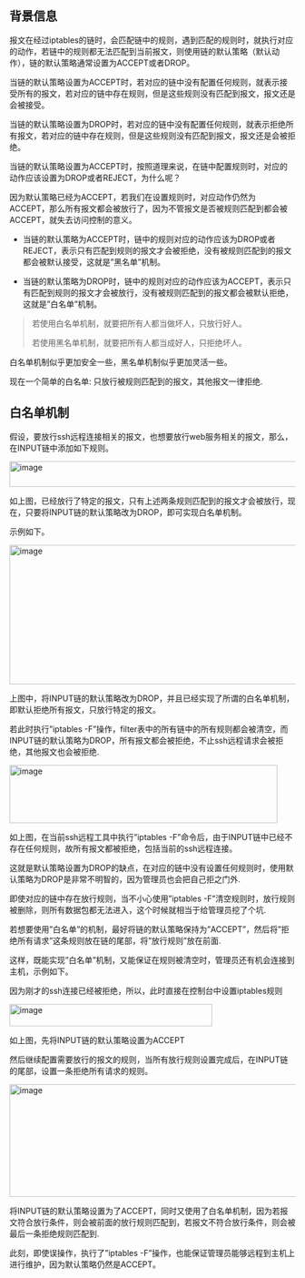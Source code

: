 ## 背景信息

报文在经过iptables的链时，会匹配链中的规则，遇到匹配的规则时，就执行对应的动作，若链中的规则都无法匹配到当前报文，则使用链的默认策略（默认动作），链的默认策略通常设置为ACCEPT或者DROP。

当链的默认策略设置为ACCEPT时，若对应的链中没有配置任何规则，就表示接受所有的报文，若对应的链中存在规则，但是这些规则没有匹配到报文，报文还是会被接受。

当链的默认策略设置为DROP时，若对应的链中没有配置任何规则，就表示拒绝所有报文，若对应的链中存在规则，但是这些规则没有匹配到报文，报文还是会被拒绝。

当链的默认策略设置为ACCEPT时，按照道理来说，在链中配置规则时，对应的动作应该设置为DROP或者REJECT，为什么呢？

因为默认策略已经为ACCEPT，若我们在设置规则时，对应动作仍然为ACCEPT，那么所有报文都会被放行了，因为不管报文是否被规则匹配到都会被ACCEPT，就失去访问控制的意义。

- 当链的默认策略为ACCEPT时，链中的规则对应的动作应该为DROP或者REJECT，表示只有匹配到规则的报文才会被拒绝，没有被规则匹配到的报文都会被默认接受，这就是”黑名单”机制。

- 当链的默认策略为DROP时，链中的规则对应的动作应该为ACCEPT，表示只有匹配到规则的报文才会被放行，没有被规则匹配到的报文都会被默认拒绝，这就是”白名单”机制。

> 若使用白名单机制，就要把所有人都当做坏人，只放行好人。
>
> 若使用黑名单机制，就要把所有人都当成好人，只拒绝坏人。

白名单机制似乎更加安全一些，黑名单机制似乎更加灵活一些。

现在一个简单的白名单: 只放行被规则匹配到的报文，其他报文一律拒绝.


## 白名单机制

假设，要放行ssh远程连接相关的报文，也想要放行web服务相关的报文，那么，在INPUT链中添加如下规则。

<img width="666" height="45" alt="image" src="https://github.com/user-attachments/assets/8332165e-9a47-4e03-94e0-449cd1c86668" />

如上图，已经放行了特定的报文，只有上述两条规则匹配到的报文才会被放行，现在，只要将INPUT链的默认策略改为DROP，即可实现白名单机制。

示例如下。

<img width="990" height="245" alt="image" src="https://github.com/user-attachments/assets/03be1278-665f-40d4-b36a-55c6797a432a" />

上图中，将INPUT链的默认策略改为DROP，并且已经实现了所谓的白名单机制，即默认拒绝所有报文，只放行特定的报文。

若此时执行”iptables -F”操作，filter表中的所有链中的所有规则都会被清空，而INPUT链的默认策略为DROP，所有报文都会被拒绝，不止ssh远程请求会被拒绝，其他报文也会被拒绝.

<img width="472" height="102" alt="image" src="https://github.com/user-attachments/assets/1a4f2909-943b-4351-9af4-44ed67a2c449" />

如上图，在当前ssh远程工具中执行”iptables -F”命令后，由于INPUT链中已经不存在任何规则，故所有报文都被拒绝，包括当前的ssh远程连接。

这就是默认策略设置为DROP的缺点，在对应的链中没有设置任何规则时，使用默认策略为DROP是非常不明智的，因为管理员也会把自己拒之门外.

即使对应的链中存在放行规则，当不小心使用”iptables -F”清空规则时，放行规则被删除，则所有数据包都无法进入，这个时候就相当于给管理员挖了个坑.

若想要使用”白名单”的机制，最好将链的默认策略保持为”ACCEPT”，然后将”拒绝所有请求”这条规则放在链的尾部，将”放行规则”放在前面.

这样，既能实现”白名单”机制，又能保证在规则被清空时，管理员还有机会连接到主机，示例如下。

因为刚才的ssh连接已经被拒绝，所以，此时直接在控制台中设置iptables规则

<img width="357" height="39" alt="image" src="https://github.com/user-attachments/assets/d830c5cd-9ee6-4801-a9c2-258e8db71fc3" />

如上图，先将INPUT链的默认策略设置为ACCEPT

然后继续配置需要放行的报文的规则，当所有放行规则设置完成后，在INPUT链的尾部，设置一条拒绝所有请求的规则。

<img width="648" height="198" alt="image" src="https://github.com/user-attachments/assets/7e253648-f390-4bfb-8362-2d2887b8cb7a" />

将INPUT链的默认策略设置为了ACCEPT，同时又使用了白名单机制，因为若报文符合放行条件，则会被前面的放行规则匹配到，若报文不符合放行条件，则会被最后一条拒绝规则匹配到.

此刻，即使误操作，执行了”iptables -F”操作，也能保证管理员能够远程到主机上进行维护，因为默认策略仍然是ACCEPT。
